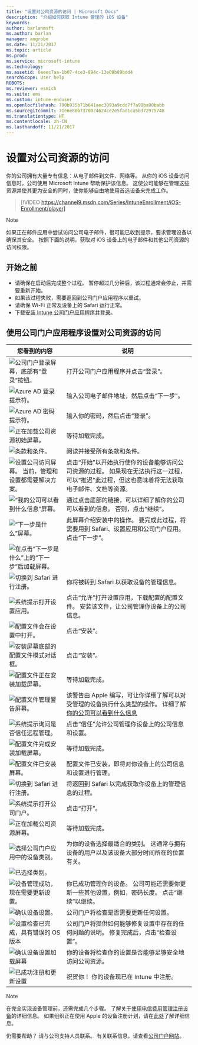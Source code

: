 ```yaml
---
title: "设置对公司资源的访问 | Microsoft Docs"
description: "介绍如何获取 Intune 管理的 iOS 设备"
keywords: 
author: barlanmsft
ms.author: barlan
manager: angrobe
ms.date: 11/21/2017
ms.topic: article
ms.prod: 
ms.service: microsoft-intune
ms.technology: 
ms.assetid: 6eeec7aa-1b07-4ce3-894c-13e09b89bdd4
searchScope: User help
ROBOTS: 
ms.reviewer: esmich
ms.suite: ems
ms.custom: intune-enduser
ms.openlocfilehash: 790b935b71b641aec3093a9cdd7f7a98ba90babb
ms.sourcegitcommit: 71e6e80b7370024624ce2e5fad1ca5b372975748
ms.translationtype: HT
ms.contentlocale: zh-CN
ms.lasthandoff: 11/21/2017
---
```

# <a name="set-up-access-to-your-company-resources"></a>设置对公司资源的访问

你的公司拥有大量专有信息：从电子邮件到文件、网络等。 从你的 iOS 设备访问信息时，公司使用 Microsoft Intune 帮助保护该信息。 这使公司能够在管理这些资源并使其更为安全的同时，使你能够自由地使用首选设备来完成工作。

> [!VIDEO https://channel9.msdn.com/Series/IntuneEnrollment/iOS-Enrollment/player]

> [!NOTE]
> 如果正在邮件应用中尝试访问公司电子邮件，很可能已收到提示，要求管理设备以确保其安全。 按照下面的说明，获取对 iOS 设备上的电子邮件和其他公司资源的访问权限。

## <a name="before-you-start"></a>开始之前

- 请确保在启动后完成整个过程。 暂停超过几分钟后，该过程通常会停止，并需要重新开始。
- 如果该过程失败，需要返回到公司门户应用程序以重试。
- 请确保 Wi-Fi 正常及设备上的 Safari 运行正常。
- 下载[安装 Intune 公司门户应用程序并登录](install-and-sign-in-to-the-intune-company-portal-app-ios.md)。


## <a name="using-the-company-portal-app-to-set-up-access-to-company-resources"></a>使用公司门户应用程序设置对公司资源的访问

|您看到的内容|说明|
|---|---|
|![公司门户登录屏幕，底部有“登录”按钮。](./media/ios-0-cp-enroll-1711.png)|打开公司门户应用程序并点击“登录”。|
|![Azure AD 登录提示符。](./media/ios-0a-cp-enroll-1711.png)|输入公司电子邮件地址，然后点击“下一步”。|
|![Azure AD 密码提示符。](./media/ios-0b-cp-enroll-1711.png)|输入你的密码，然后点击“登录”。|
|![正在加载公司资源初始屏幕。](./media/ios-1-cp-enroll-1711.png)|等待加载完成。|
|![条款和条件。](./media/ios-2-cp-enroll-1711.png)|阅读并接受所有条款和条件。|
|![设置公司访问屏幕。 当前，管理和设置都需要解决方案。](./media/ios-3-cp-enroll-1711.png)|点击“开始”以开始执行使你的设备能够访问公司资源的过程。 如果现在无法执行这一过程，可以“推迟”此过程，但这也意味着将无法获取电子邮件、文档等资源。|
|![“我的公司可以看到什么信息”屏幕。](./media/ios-4-cp-enroll-1711.png)|通过点击底部的链接，可以详细了解你的公司可以看到的信息。 否则，点击“继续”。|
|![“下一步是什么”屏幕。](./media/ios-5-cp-enroll-1711.png)|此屏幕介绍安装中的操作。 要完成此过程，将需要用到 Safari、设置应用和公司门户应用。 点击“下一步”。|
|![在点击“下一步是什么”上的“下一步”后加载屏幕。](./media/ios-6-cp-enroll-1711.png)||
|![切换到 Safari 进行注册。](./media/ios-7-cp-enroll-1711.png)|你将被转到 Safari 以获取设备的管理信息。|
|![系统提示打开设置应用。](./media/ios-8-cp-enroll-1711.png)|点击“允许”打开设置应用，下载配置的配置文件。 安装该文件，让公司管理你设备上的公司信息。|
|![配置文件会在设置中打开。](./media/ios-9-cp-enroll-1711.png)|点击“安装”。|
|![安装屏幕底部的配置文件模式对话框。](./media/ios-10-cp-enroll-1711.png)|点击“安装”。|
|![配置文件正在安装加载屏幕。](./media/ios-11-cp-enroll-1711.png)|等待加载完成。|
|![配置文件管理警告屏幕。](./media/ios-12-cp-enroll-1711.png)|该警告由 Apple 编写，可让你详细了解可以对受管理的设备执行什么类型的操作。 详细了解[你的公司可以看到什么信息](what-info-can-your-company-see-when-you-enroll-your-device-in-intune.md)|
|![系统提示询问是否信任远程管理。](./media/ios-13-cp-enroll-1711.png)|点击“信任”允许公司管理你设备上的公司信息和设置。|
|![配置文件完成安装加载屏幕。](./media/ios-14-cp-enroll-1711.png)|等待加载完成。|
|![配置文件已安装屏幕。](./media/ios-15-cp-enroll-1711.png)|配置文件已安装，即将对你设备上的公司信息和设置进行管理。|
|![切换到 Safari 进行注册。](./media/ios-16-cp-enroll-1711.png)|将返回到 Safari 以完成获取你设备上的管理信息的过程。 |
|![系统提示打开公司门户。](./media/ios-17-cp-enroll-1711.png)|点击“打开”。|
|![正在加载公司资源屏幕。](./media/ios-18-cp-enroll-1711.png)|等待加载完成。|
|![选择公司门户应用中的设备类别。](./media/ios-19-cp-enroll-1711.png)|为你的设备选择最适合的类别。 这通常与拥有设备的用户以及该设备大部分时间所在的位置有关。|
|![已选择类别。](./media/ios-20-cp-enroll-1711.png)||
|![设备管理成功，现在需要更新设置。](./media/ios-21-cp-enroll-1711.png)|你已成功管理你的设备。 公司可能还需要你更新一些其他设置，例如，密码长度。 点击“继续”以继续。|
|![确认设备设置。](./media/ios-22-cp-enroll-1711.png)|公司门户将检查是否需要更新任何设置。|
|![设置检查已完成，具有错误的 OS 版本](./media/ios-23-cp-enroll-1711.png)|公司门户将提供如何能够修复设置中存在的任何问题的说明。 修复完成后，点击“检查设置”。|
|![确认设备设置加载屏幕](./media/ios-24-cp-enroll-1711.png)|你的设备将检查你的设置是否能够足够安全地访问公司资源。|
|![已成功注册和更新设置](./media/ios-25-cp-enroll-1711.png)|祝贺你！ 你的设备现已在 Intune 中注册。|

> [!Note]
> 在完全实现设备管理前，还需完成几个步骤。 了解关于[使用电信费用管理注册设备](enroll-your-device-with-telecom-expense-management-ios.md)的详细信息。 如果组织正在使用 Apple 的设备注册计划，请在[此处](enroll-your-device-dep-ios.md)了解详细信息。

仍需要帮助？ 请与公司支持人员联系。 有关联系信息，请查看[公司门户网站](https://portal.manage.microsoft.com)。
